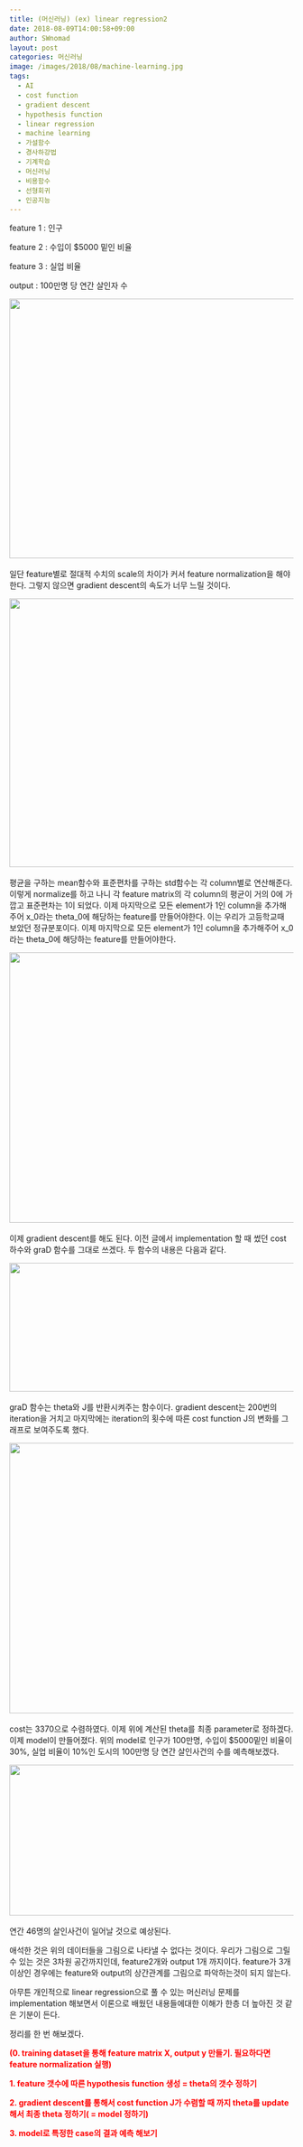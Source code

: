 ```yaml
---
title: (머신러닝) (ex) linear regression2
date: 2018-08-09T14:00:58+09:00
author: SWnomad
layout: post
categories: 머신러닝
image: /images/2018/08/machine-learning.jpg
tags:
  - AI
  - cost function
  - gradient descent
  - hypothesis function
  - linear regression
  - machine learning
  - 가설함수
  - 경사하강법
  - 기계학습
  - 머신러닝
  - 비용함수
  - 선형회귀
  - 인공지능
---
```

feature 1 : 인구

feature 2 : 수입이 $5000 밑인 비율

feature 3 : 실업 비율

output : 100만명 당 연간 살인자 수

<img class="aligncenter size-full wp-image-279" src="/images/2018/08/1-2.png" alt="" width="900" height="460" srcset="/images/2018/08/1-2.png 900w, /images/2018/08/1-2-300x153.png 300w, /images/2018/08/1-2-768x393.png 768w" sizes="(max-width: 900px) 100vw, 900px" /> 

일단 feature별로 절대적 수치의 scale의 차이가 커서 feature normalization을 해야한다. 그렇지 않으면 gradient descent의 속도가 너무 느릴 것이다.

<img class="aligncenter size-full wp-image-280" src="/images/2018/08/1-3.png" alt="" width="900" height="476" srcset="/images/2018/08/1-3.png 900w, /images/2018/08/1-3-300x159.png 300w, /images/2018/08/1-3-768x406.png 768w" sizes="(max-width: 900px) 100vw, 900px" /> 

평균을 구하는 mean함수와 표준편차를 구하는 std함수는 각 column별로 연산해준다. 이렇게 normalize를 하고 나니 각 feature matrix의 각 column의 평균이 거의 0에 가깝고 표준편차는 1이 되었다. 이제 마지막으로 모든 element가 1인 column을 추가해주어 x\_0라는 theta\_0에 해당하는 feature를 만들어야한다. 이는 우리가 고등학교때 보았던 정규분포이다. 이제 마지막으로 모든 element가 1인 column을 추가해주어 x\_0라는 theta\_0에 해당하는 feature를 만들어야한다.

<img class="aligncenter size-full wp-image-281" src="/images/2018/08/1-4.png" alt="" width="900" height="479" srcset="/images/2018/08/1-4.png 900w, /images/2018/08/1-4-300x160.png 300w, /images/2018/08/1-4-768x409.png 768w" sizes="(max-width: 900px) 100vw, 900px" /> 

이제 gradient descent를 해도 된다. 이전 글에서 implementation 할 때 썼던 cost 하수와 graD 함수를 그대로 쓰겠다. 두 함수의 내용은 다음과 같다.

<img class="aligncenter size-full wp-image-282" src="/images/2018/08/1-5.png" alt="" width="900" height="228" srcset="/images/2018/08/1-5.png 900w, /images/2018/08/1-5-300x76.png 300w, /images/2018/08/1-5-768x195.png 768w" sizes="(max-width: 900px) 100vw, 900px" /> 

graD 함수는 theta와 J를 반환시켜주는 함수이다. gradient descent는 200번의 iteration을 거치고 마지막에는 iteration의 횟수에 따른 cost function J의 변화를 그래프로 보여주도록 했다.

<img class="aligncenter size-full wp-image-283" src="/images/2018/08/1-6.png" alt="" width="900" height="479" srcset="/images/2018/08/1-6.png 900w, /images/2018/08/1-6-300x160.png 300w, /images/2018/08/1-6-768x409.png 768w" sizes="(max-width: 900px) 100vw, 900px" /> 

cost는 3370으로 수렴하였다. 이제 위에 계산된 theta를 최종 parameter로 정하겠다. 이제 model이 만들어졌다. 위의 model로 인구가 100만명, 수입이 $5000밑인 비율이 30%, 실업 비율이 10%인 도시의 100만명 당 연간 살인사건의 수를 예측해보겠다.

<img class="aligncenter size-full wp-image-284" src="/images/2018/08/1-4.jpg" alt="" width="862" height="267" srcset="/images/2018/08/1-4.jpg 862w, /images/2018/08/1-4-300x93.jpg 300w, /images/2018/08/1-4-768x238.jpg 768w" sizes="(max-width: 862px) 100vw, 862px" /> 

연간 46명의 살인사건이 일어날 것으로 예상된다.

애석한 것은 위의 데이터들을 그림으로 나타낼 수 없다는 것이다. 우리가 그림으로 그릴 수 있는 것은 3차원 공간까지인데, feature2개와 output 1개 까지이다. feature가 3개 이상인 경우에는 feature와 output의 상간관계를 그림으로 파악하는것이 되지 않는다.

아무튼 개인적으로 linear regression으로 풀 수 있는 머신러닝 문제를 implementation 해보면서 이론으로 배웠던 내용들에대한 이해가 한층 더 높아진 것 같은 기분이 든다.

정리를 한 번 해보겠다.

<span style="color: #ff0000;"><strong>(0. training dataset을 통해 feature matrix X, output y 만들기. 필요하다면 feature normalization 실행)</strong></span>

<span style="color: #ff0000;"><strong>1. feature 갯수에 따른 hypothesis function 생성 = theta의 갯수 정하기</strong></span>

<span style="color: #ff0000;"><strong>2. gradient descent를 통해서 cost function J가 수렴할 때 까지 theta를 update해서 최종 theta 정하기( = model 정하기)</strong></span>

<span style="color: #ff0000;"><strong>3. model로 특정한 case의 결과 예측 해보기</strong></span>